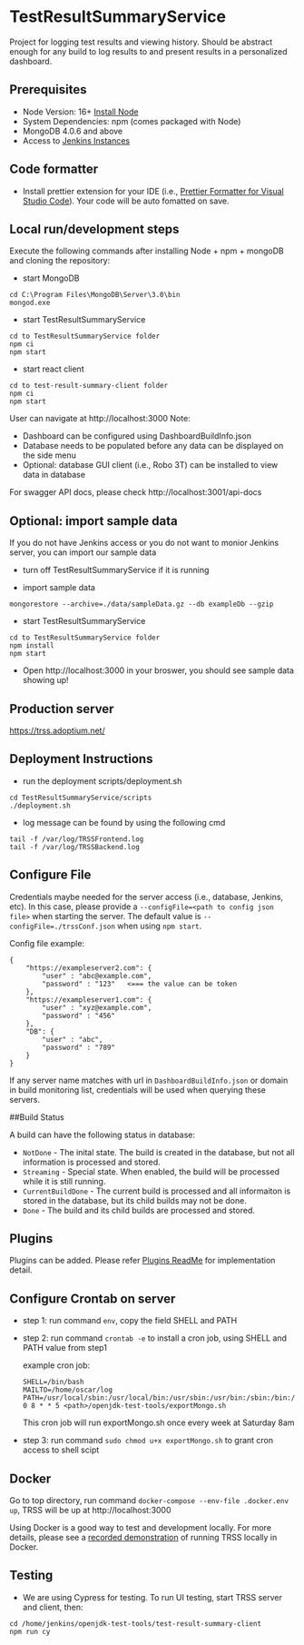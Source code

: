 # TestResultSummaryService

Project for logging test results and viewing history. Should be abstract enough for any build to log results to and present results in a personalized dashboard.

## Prerequisites

-   Node Version: 16+ [Install Node](https://nodejs.org/en/download/)
-   System Dependencies: npm (comes packaged with Node)
-   MongoDB 4.0.6 and above
-   Access to [Jenkins Instances](https://ci.adoptium.net)

## Code formatter

-   Install prettier extension for your IDE (i.e., [Prettier Formatter for Visual Studio Code](https://marketplace.visualstudio.com/items?itemName=esbenp.prettier-vscode)). Your code will be auto fomatted on save.

## Local run/development steps

Execute the following commands after installing Node + npm + mongoDB and cloning the repository:

-   start MongoDB

```
cd C:\Program Files\MongoDB\Server\3.0\bin
mongod.exe
```

-   start TestResultSummaryService

```
cd to TestResultSummaryService folder
npm ci
npm start
```

-   start react client

```
cd to test-result-summary-client folder
npm ci
npm start
```

User can navigate at http://localhost:3000
Note:

-   Dashboard can be configured using DashboardBuildInfo.json
-   Database needs to be populated before any data can be displayed on the side menu
-   Optional: database GUI client (i.e., Robo 3T) can be installed to view data in database

For swagger API docs, please check http://localhost:3001/api-docs

## Optional: import sample data

If you do not have Jenkins access or you do not want to monior Jenkins server, you can import our sample data

-   turn off TestResultSummaryService if it is running

-   import sample data

```
mongorestore --archive=./data/sampleData.gz --db exampleDb --gzip
```

-   start TestResultSummaryService

```
cd to TestResultSummaryService folder
npm install
npm start
```

-   Open http://localhost:3000 in your broswer, you should see sample data showing up!

## Production server

https://trss.adoptium.net/

## Deployment Instructions

-   run the deployment scripts/deployment.sh

```
cd TestResultSummaryService/scripts
./deployment.sh
```

-   log message can be found by using the following cmd

```
tail -f /var/log/TRSSFrontend.log
tail -f /var/log/TRSSBackend.log
```

## Configure File

Credentials maybe needed for the server access (i.e., database, Jenkins, etc). In this case, please provide a `--configFile=<path to config json file>` when starting the server. The default value is `--configFile=./trssConf.json` when using `npm start`.

Config file example:

```
{
	"https://exampleserver2.com": {
		"user" : "abc@example.com",
		"password" : "123"   <=== the value can be token
	},
	"https://exampleserver1.com": {
		"user" : "xyz@example.com",
		"password" : "456"
	},
	"DB": {
		"user" : "abc",
		"password" : "789"
	}
}
```

If any server name matches with url in `DashboardBuildInfo.json` or domain in build monitoring list, credentials will be used when querying these servers.

##Build Status

A build can have the following status in database:

-   `NotDone` - The inital state. The build is created in the database, but not all information is processed and stored.
-   `Streaming` - Special state. When enabled, the build will be processed while it is still running.
-   `CurrentBuildDone` - The current build is processed and all informaiton is stored in the database, but its child builds may not be done.
-   `Done` - The build and its child builds are processed and stored.

## Plugins

Plugins can be added. Please refer [Plugins ReadMe](./plugins/README.md) for implementation detail.

## Configure Crontab on server

-   step 1: run command `env`, copy the field SHELL and PATH
-   step 2: run command `crontab -e` to install a cron job, using SHELL and PATH value from step1

    example cron job:

    ```
    SHELL=/bin/bash
    MAILTO=/home/oscar/log
    PATH=/usr/local/sbin:/usr/local/bin:/usr/sbin:/usr/bin:/sbin:/bin:/usr/games:/usr/local/games:/snap/bin
    0 8 * * 5 <path>/openjdk-test-tools/exportMongo.sh
    ```

    This cron job will run exportMongo.sh once every week at Saturday 8am

-   step 3: run command `sudo chmod u+x exportMongo.sh` to grant cron access to shell scipt

## Docker

Go to top directory, run command `docker-compose --env-file .docker.env up`, TRSS will be up at http://localhost:3000

Using Docker is a good way to test and development locally. For more details, please see a [recorded demonstration](https://youtu.be/9Adwk2qkL1A) of running TRSS locally in Docker.

## Testing

-   We are using Cypress for testing. To run UI testing, start TRSS server and client, then:

```
cd /home/jenkins/openjdk-test-tools/test-result-summary-client
npm run cy
```
